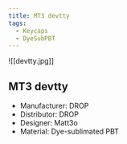 ```yaml
---
title: MT3 devtty
tags:
  - Keycaps
  - DyeSubPBT
---
```


![[devtty.jpg]]

## MT3 devtty

- Manufacturer: DROP
- Distributor: DROP
- Designer: Matt3o
- Material: Dye-sublimated PBT
